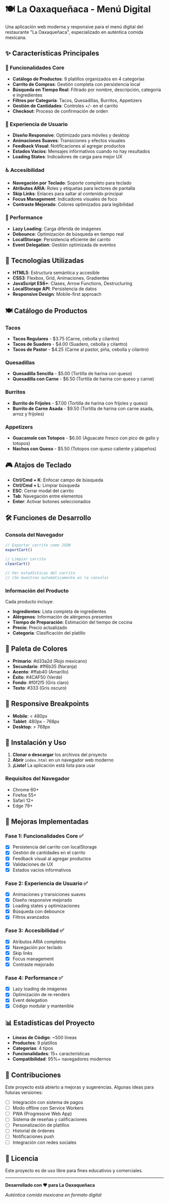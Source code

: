 # 🍽️ La Oaxaqueñaca - Menú Digital

Una aplicación web moderna y responsive para el menú digital del restaurante "La Oaxaqueñaca", especializado en auténtica comida mexicana.

## ✨ Características Principales

### 🎯 Funcionalidades Core
- **Catálogo de Productos**: 9 platillos organizados en 4 categorías
- **Carrito de Compras**: Gestión completa con persistencia local
- **Búsqueda en Tiempo Real**: Filtrado por nombre, descripción, categoría e ingredientes
- **Filtros por Categoría**: Tacos, Quesadillas, Burritos, Appetizers
- **Gestión de Cantidades**: Controles +/- en el carrito
- **Checkout**: Proceso de confirmación de orden

### 🎨 Experiencia de Usuario
- **Diseño Responsive**: Optimizado para móviles y desktop
- **Animaciones Suaves**: Transiciones y efectos visuales
- **Feedback Visual**: Notificaciones al agregar productos
- **Estados Vacíos**: Mensajes informativos cuando no hay resultados
- **Loading States**: Indicadores de carga para mejor UX

### ♿ Accesibilidad
- **Navegación por Teclado**: Soporte completo para teclado
- **Atributos ARIA**: Roles y etiquetas para lectores de pantalla
- **Skip Links**: Enlaces para saltar al contenido principal
- **Focus Management**: Indicadores visuales de foco
- **Contraste Mejorado**: Colores optimizados para legibilidad

### 🚀 Performance
- **Lazy Loading**: Carga diferida de imágenes
- **Debounce**: Optimización de búsqueda en tiempo real
- **LocalStorage**: Persistencia eficiente del carrito
- **Event Delegation**: Gestión optimizada de eventos

## 📱 Tecnologías Utilizadas

- **HTML5**: Estructura semántica y accesible
- **CSS3**: Flexbox, Grid, Animaciones, Gradientes
- **JavaScript ES6+**: Clases, Arrow Functions, Destructuring
- **LocalStorage API**: Persistencia de datos
- **Responsive Design**: Mobile-first approach

## 🍽️ Catálogo de Productos

### Tacos
- **Tacos Regulares** - $3.75 (Carne, cebolla y cilantro)
- **Tacos de Suadero** - $4.00 (Suadero, cebolla y cilantro)
- **Tacos de Pastor** - $4.25 (Carne al pastor, piña, cebolla y cilantro)

### Quesadillas
- **Quesadilla Sencilla** - $5.00 (Tortilla de harina con queso)
- **Quesadilla con Carne** - $6.50 (Tortilla de harina con queso y carne)

### Burritos
- **Burrito de Frijoles** - $7.00 (Tortilla de harina con frijoles y queso)
- **Burrito de Carne Asada** - $9.50 (Tortilla de harina con carne asada, arroz y frijoles)

### Appetizers
- **Guacamole con Totopos** - $6.00 (Aguacate fresco con pico de gallo y totopos)
- **Nachos con Queso** - $5.50 (Totopos con queso caliente y jalapeños)

## 🎮 Atajos de Teclado

- **Ctrl/Cmd + K**: Enfocar campo de búsqueda
- **Ctrl/Cmd + L**: Limpiar búsqueda
- **ESC**: Cerrar modal del carrito
- **Tab**: Navegación entre elementos
- **Enter**: Activar botones seleccionados

## 🛠️ Funciones de Desarrollo

### Consola del Navegador
```javascript
// Exportar carrito como JSON
exportCart()

// Limpiar carrito
clearCart()

// Ver estadísticas del carrito
// (Se muestran automáticamente en la consola)
```

### Información del Producto
Cada producto incluye:
- **Ingredientes**: Lista completa de ingredientes
- **Alérgenos**: Información de alérgenos presentes
- **Tiempo de Preparación**: Estimación del tiempo de cocina
- **Precio**: Precio actualizado
- **Categoría**: Clasificación del platillo

## 🎨 Paleta de Colores

- **Primario**: #d33a2d (Rojo mexicano)
- **Secundario**: #ff6b35 (Naranja)
- **Acento**: #ffab40 (Amarillo)
- **Éxito**: #4CAF50 (Verde)
- **Fondo**: #f0f2f5 (Gris claro)
- **Texto**: #333 (Gris oscuro)

## 📱 Responsive Breakpoints

- **Mobile**: < 480px
- **Tablet**: 480px - 768px
- **Desktop**: > 768px

## 🔧 Instalación y Uso

1. **Clonar o descargar** los archivos del proyecto
2. **Abrir** `index.html` en un navegador web moderno
3. **¡Listo!** La aplicación está lista para usar

### Requisitos del Navegador
- Chrome 60+
- Firefox 55+
- Safari 12+
- Edge 79+

## 🚀 Mejoras Implementadas

### Fase 1: Funcionalidades Core ✅
- [x] Persistencia del carrito con localStorage
- [x] Gestión de cantidades en el carrito
- [x] Feedback visual al agregar productos
- [x] Validaciones de UX
- [x] Estados vacíos informativos

### Fase 2: Experiencia de Usuario ✅
- [x] Animaciones y transiciones suaves
- [x] Diseño responsive mejorado
- [x] Loading states y optimizaciones
- [x] Búsqueda con debounce
- [x] Filtros avanzados

### Fase 3: Accesibilidad ✅
- [x] Atributos ARIA completos
- [x] Navegación por teclado
- [x] Skip links
- [x] Focus management
- [x] Contraste mejorado

### Fase 4: Performance ✅
- [x] Lazy loading de imágenes
- [x] Optimización de re-renders
- [x] Event delegation
- [x] Código modular y mantenible

## 📊 Estadísticas del Proyecto

- **Líneas de Código**: ~500 líneas
- **Productos**: 9 platillos
- **Categorías**: 4 tipos
- **Funcionalidades**: 15+ características
- **Compatibilidad**: 95%+ navegadores modernos

## 🤝 Contribuciones

Este proyecto está abierto a mejoras y sugerencias. Algunas ideas para futuras versiones:

- [ ] Integración con sistema de pagos
- [ ] Modo offline con Service Workers
- [ ] PWA (Progressive Web App)
- [ ] Sistema de reseñas y calificaciones
- [ ] Personalización de platillos
- [ ] Historial de órdenes
- [ ] Notificaciones push
- [ ] Integración con redes sociales

## 📄 Licencia

Este proyecto es de uso libre para fines educativos y comerciales.

---

**Desarrollado con ❤️ para La Oaxaqueñaca**

*Auténtica comida mexicana en formato digital*

